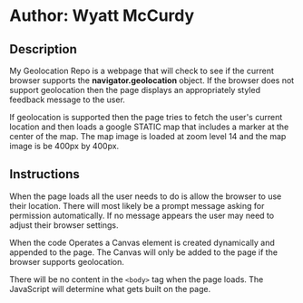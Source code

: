 <h1>Author: Wyatt McCurdy</h1>

<h2>Description</h2>

<p></p>

<p>My Geolocation Repo is a webpage that will check to see if the current browser supports the <strong>navigator.geolocation</strong> object. If the browser does not support geolocation then the page displays an appropriately styled feedback message to the user.</p>

<p>If geolocation is supported then the page tries to fetch the user's current location and then loads a google STATIC map that includes a marker at the center of the map. The map image is loaded at zoom level 14 and the map image is be 400px by 400px.</p>  

<h2>Instructions</h2>

<p>When the page loads all the user needs to do is allow the browser to use their location. There will most likely be a prompt message asking for permission automatically. If no message appears the user may need to adjust their browser settings.</p>

<p>When the code Operates a Canvas element is created dynamically and appended to the page. The Canvas will only be added to the page if the browser supports geolocation.</p>

<p>There will be no content in the <code>&lt;body&gt;</code> tag when the page loads. The JavaScript will determine what gets built on the page.</p>

